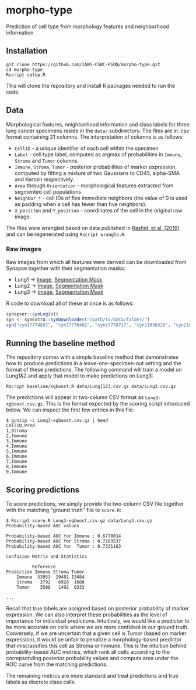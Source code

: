 # morpho-type
Prediction of cell type from morphology features and neighborhood information

## Installation

```
git clone https://github.com/IAWG-CSBC-PSON/morpho-type.git
cd morpho-type
Rscript setup.R
```
This will clone the repository and install R packages needed to run the code.

## Data

Morphological features, neighborhood information and class labels for three lung cancer specimens reside in the `data/` subdirectory. The files are in .csv format containing 21 columns. The interpretation of columns is as follows:

  * `CellID` - a unique identifier of each cell within the specimen
  * `Label` - cell type label, computed as argmax of probabilities in `Immune`, `Stroma` and `Tumor` columns.
  * `Immune`, `Stroma`, `Tumor` - posterior probabilities of marker expression, computed by fitting a mixture of two Gaussians to CD45, alpha-SMA and Kertain respectively.
  * `Area` through `Orientation` - morphological features extracted from segmented cell populations
  * `Neighbor_*` - cell IDs of five immediate neighbors (the value of 0 is used as padding when a cell has fewer than five neighbors).
  * `X_posiiton` and `Y_position` - coordinates of the cell in the original raw image.

The files were wrangled based on data published in [Rashid, et al. (2019)](https://www.nature.com/articles/s41597-019-0332-y) and can be regenerated using `Rscript wrangle.R`.

### Raw images
Raw images from which all features were derived can be downloaded from Synapse together with their segmentation masks:

  * Lung1 -> [Image](https://www.synapse.org/#!Synapse:syn17774887), [Segmentation Mask](https://www.synapse.org/#!Synapse:syn21636326)
  * Lung2 -> [Image](https://www.synapse.org/#!Synapse:syn17776482), [Segmentation Mask](https://www.synapse.org/#!Synapse:syn21636350)
  * Lung3 -> [Image](https://www.synapse.org/#!Synapse:syn17778717), [Segmentation Mask](https://www.synapse.org/#!Synapse:syn21636364)

R code to download all of these at once is as follows:

``` R
synapser::synLogin()
syn <- synExtra::synDownloader("/path/to/data/folder/")
syn("syn17774887", "syn17776482", "syn17778717", "syn21636326", "syn21636350", "syn21636364")
```

## Running the baseline method

The repository comes with a simple baseline method that demonstrates how to produce predictions in a leave-one-specimen-out setting and the format of these predictions. The following command will train a model on Lung1&2 and apply that model to make predictions on Lung3:

```
Rscript baseline/xgboost.R data/Lung[12].csv.gz data/Lung3.csv.gz
```

The predictions will appear in two-column CSV format as `Lung3-xgboost.csv.gz`. This is the format expected by the scoring script introduced below. We can inspect the first few entries in this file:

```
$ gunzip -c Lung3-xgboost.csv.gz | head
CellID,Pred
1,Stroma
2,Immune
3,Immune
4,Immune
5,Immune
6,Immune
7,Immune
8,Immune
9,Immune
```

## Scoring predictions

To score predictions, we simply provide the two-column CSV file together with the matching "ground truth" file to `score.R`:

```
$ Rscript score.R Lung3-xgboost.csv.gz data/Lung3.csv.gz 
Probability-based AUC values

Probability-based AUC for Immune : 0.6778014 
Probability-based AUC for Stroma : 0.7163537 
Probability-based AUC for  Tumor : 0.7331163 

Confusion Matrix and Statistics

          Reference
Prediction Immune Stroma Tumor
    Immune  53953  19481 13484
    Stroma   3792   6920  1600
    Tumor    3508   1492  6333

...
```

Recall that true labels are assigned based on posterior probability of marker expression. We can also interpret these probabilities as the level of importance for individual predictions. Intuitively, we would like a predictor to be more accurate on cells where we are more confident in our ground truth. Conversely, if we are uncertain that a given cell is Tumor (based on marker expression), it would be unfair to penalize a morphology-based predictor that misclassifies this cell as Stroma or Immune. This is the intuition behind probability-based AUC metrics, which rank all cells according to the correpsonding posterior probability values and compute area under the ROC curve from the matching predictions.

The remaining metrics are more standard and treat predictions and true labels as discrete class calls.
